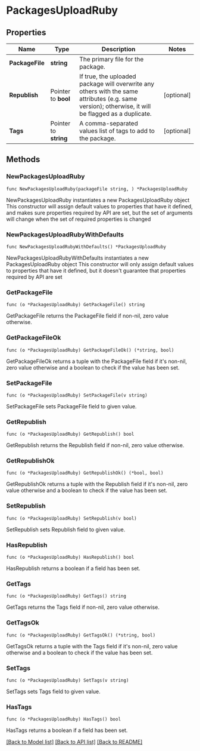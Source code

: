# PackagesUploadRuby

## Properties

Name | Type | Description | Notes
------------ | ------------- | ------------- | -------------
**PackageFile** | **string** | The primary file for the package. | 
**Republish** | Pointer to **bool** | If true, the uploaded package will overwrite any others with the same attributes (e.g. same version); otherwise, it will be flagged as a duplicate. | [optional] 
**Tags** | Pointer to **string** | A comma-separated values list of tags to add to the package. | [optional] 

## Methods

### NewPackagesUploadRuby

`func NewPackagesUploadRuby(packageFile string, ) *PackagesUploadRuby`

NewPackagesUploadRuby instantiates a new PackagesUploadRuby object
This constructor will assign default values to properties that have it defined,
and makes sure properties required by API are set, but the set of arguments
will change when the set of required properties is changed

### NewPackagesUploadRubyWithDefaults

`func NewPackagesUploadRubyWithDefaults() *PackagesUploadRuby`

NewPackagesUploadRubyWithDefaults instantiates a new PackagesUploadRuby object
This constructor will only assign default values to properties that have it defined,
but it doesn't guarantee that properties required by API are set

### GetPackageFile

`func (o *PackagesUploadRuby) GetPackageFile() string`

GetPackageFile returns the PackageFile field if non-nil, zero value otherwise.

### GetPackageFileOk

`func (o *PackagesUploadRuby) GetPackageFileOk() (*string, bool)`

GetPackageFileOk returns a tuple with the PackageFile field if it's non-nil, zero value otherwise
and a boolean to check if the value has been set.

### SetPackageFile

`func (o *PackagesUploadRuby) SetPackageFile(v string)`

SetPackageFile sets PackageFile field to given value.


### GetRepublish

`func (o *PackagesUploadRuby) GetRepublish() bool`

GetRepublish returns the Republish field if non-nil, zero value otherwise.

### GetRepublishOk

`func (o *PackagesUploadRuby) GetRepublishOk() (*bool, bool)`

GetRepublishOk returns a tuple with the Republish field if it's non-nil, zero value otherwise
and a boolean to check if the value has been set.

### SetRepublish

`func (o *PackagesUploadRuby) SetRepublish(v bool)`

SetRepublish sets Republish field to given value.

### HasRepublish

`func (o *PackagesUploadRuby) HasRepublish() bool`

HasRepublish returns a boolean if a field has been set.

### GetTags

`func (o *PackagesUploadRuby) GetTags() string`

GetTags returns the Tags field if non-nil, zero value otherwise.

### GetTagsOk

`func (o *PackagesUploadRuby) GetTagsOk() (*string, bool)`

GetTagsOk returns a tuple with the Tags field if it's non-nil, zero value otherwise
and a boolean to check if the value has been set.

### SetTags

`func (o *PackagesUploadRuby) SetTags(v string)`

SetTags sets Tags field to given value.

### HasTags

`func (o *PackagesUploadRuby) HasTags() bool`

HasTags returns a boolean if a field has been set.


[[Back to Model list]](../README.md#documentation-for-models) [[Back to API list]](../README.md#documentation-for-api-endpoints) [[Back to README]](../README.md)


